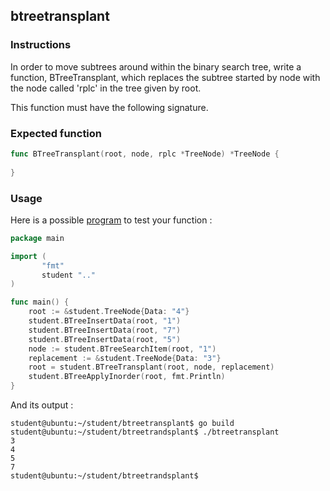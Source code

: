 ## btreetransplant

### Instructions

In order to move subtrees around within the binary search tree, write a function, BTreeTransplant, which replaces the subtree started by node with the node called 'rplc' in the tree given by root.

This function must have the following signature.

### Expected function

```go
func BTreeTransplant(root, node, rplc *TreeNode) *TreeNode {
	
}

```

### Usage

Here is a possible [program](TODO-LINK) to test your function :

```go
package main

import (
       "fmt"
       student ".."
)

func main() {
	root := &student.TreeNode{Data: "4"}
	student.BTreeInsertData(root, "1")
	student.BTreeInsertData(root, "7")
	student.BTreeInsertData(root, "5")
	node := student.BTreeSearchItem(root, "1")
	replacement := &student.TreeNode{Data: "3"}
	root = student.BTreeTransplant(root, node, replacement)
	student.BTreeApplyInorder(root, fmt.Println)
}
```

And its output :

```console
student@ubuntu:~/student/btreetransplant$ go build
student@ubuntu:~/student/btreetrandsplant$ ./btreetransplant
3
4
5
7
student@ubuntu:~/student/btreetrandsplant$
```
